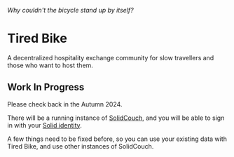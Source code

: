 _Why couldn't the bicycle stand up by itself?_

# Tired Bike

A decentralized hospitality exchange community for slow travellers and those who want to host them.

## Work In Progress

Please check back in the Autumn 2024.

There will be a running instance of [SolidCouch](https://solidcouch.org), and you will be able to sign in with your [Solid identity](https://solidproject.org).

A few things need to be fixed before, so you can use your existing data with Tired Bike, and use other instances of SolidCouch.
